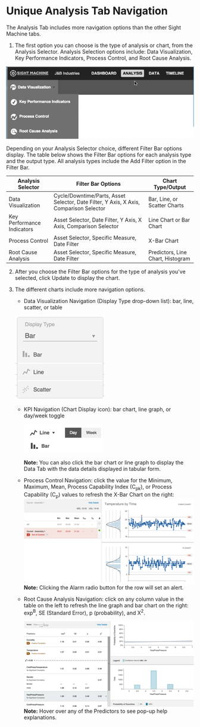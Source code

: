 # Unique Analysis Tab Navigation

 The Analysis Tab includes more navigation options than the other Sight Machine tabs.
 
 1. The first option you can choose is the type of analysis or chart, from the Analysis Selector. Analysis Selection options include: Data Visualization, Key Performance Indicators, Process Control, and Root Cause Analysis.
 
 ![](analysisTabTopOptions.png)
 
  Depending on your Analysis Selector choice, different Filter Bar options display. The table below shows the Filter Bar options for each analysis type and the output type. All analysis types include the Add Filter option in the Filter Bar.
  
Analysis Selector | Filter Bar Options | Chart Type/Output
--- | --- | --- 
Data Visualization | Cycle/Downtime/Parts, Asset Selector, Date Filter, Y Axis, X Axis, Comparison Selector | Bar, Line, or Scatter Charts 
Key Performance Indicators | Asset Selector, Date Filter, Y Axis, X Axis, Comparison Selector | Line Chart or Bar Chart 
Process Control | Asset Selector, Specific Measure, Date Filter | X-Bar Chart 
Root Cause Analysis | Asset Selector, Specific Measure, Date Filter | Predictors, Line Chart, Histogram
  
  2. After you choose the Filter Bar options for the type of analysis you've selected, click Update to display the chart.
  3. The different charts include more navigation options.
  
        * Data Visualization Navigation (Display Type drop-down list): bar, line, scatter, or table
        
        ![](analysisTabDataVisDisplay.png)
          
        * KPI Navigation (Chart Display icon): bar chart, line graph, or day/week toggle
        
          ![](analysisTabKpiNav.png)
          
          **Note:** You can also click the bar chart or line graph to display the Data Tab with the data details displayed in tabular form.
          
        * Process Control Navigation: click the value for the Minimum, Maximum, Mean, Process Capability Index (C<sub>pk</sub>), or Process Capability (C<sub>p</sub>) values to refresh the X-Bar Chart on the right:
          ![](processControlChartIcons.png)
        **Note:** Clicking the Alarm radio button for the row will set an alert.
        
        * Root Cause Analysis Navigation: click on any column value in the table on the left to refresh the line graph and bar chart on the right: exp<sup>B</sup>, SE (Standard Error), p (probability), and X<sup>2</sup>.

           ![](rootCauseAnalysisChartNav.png)
           **Note:** Hover over any of the Predictors to see pop-up help explanations.

  
  